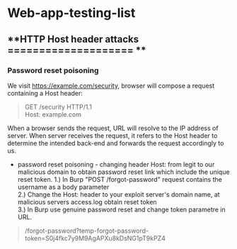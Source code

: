 # **Web-app-testing-list**

## **HTTP Host header attacks ==================== **  
### Password reset poisoning
We visit https://example.com/security, browser will compose a request containing a Host header:
> GET /security HTTP/1.1  
> Host: example.com  

When a browser sends the request, URL will resolve to the IP address of server. When server receives the request, it refers to the Host header to determine the intended back-end and forwards the request accordingly to us.  

* password reset poisoning - changing header Host: from legit to our malicious domain to obtain password reset link which include the unique reset token. 
1.) In Burp "POST /forgot-password" request contains the username as a body parameter  
2.) Change the Host: header to your exploit server's domain name, at malicious servers access.log obtain reset token  
3.) In Burp use genuine password reset and change token parametre in URL.  
>/forgot-password?temp-forgot-password-token=S0j4fkc7y9M9AgAPXu8kDsNG1pT9kPZ4  


